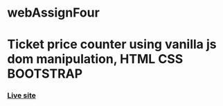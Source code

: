 # webAssignFour
# Ticket price counter using vanilla js dom manipulation, HTML CSS BOOTSTRAP 

### [Live site](https://asrezoun.github.io/webAssignFour/)
